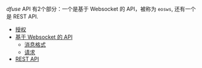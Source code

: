 _dfuse_ API 有2个部分：一个是基于 Websocket 的 API，被称为 `eosws`,
还有一个是 REST API.

* [授权](#authentication)
* [基于 Websocket 的 API](#websockets-based-api)
    * [消息格式](#messages-format)
    * [请求](#ws-requests)
* [REST API](#rest-api)
